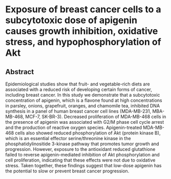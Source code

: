 # Exposure of breast cancer cells to a subcytotoxic dose of apigenin causes growth inhibition, oxidative stress, and hypophosphorylation of Akt

## Abstract

Epidemiological studies show that fruit- and vegetable-rich diets are associated with a reduced risk of developing certain forms of cancer, including breast cancer. In this study we demonstrate that a subcytotoxic concentration of apigenin, which is a flavone found at high concentrations in parsley, onions, grapefruit, oranges, and chamomile tea, inhibited DNA synthesis in a panel of human breast cancer cell lines (MDA-MB-231, MBA-MB-468, MCF-7, SK-BR-3). Decreased proliferation of MDA-MB-468 cells in the presence of apigenin was associated with G2/M phase cell cycle arrest and the production of reactive oxygen species. Apigenin-treated MDA-MB-468 cells also showed reduced phosphorylation of Akt (protein kinase B), which is an essential effector serine/threonine kinase in the phosphatidylinositide 3-kinase pathway that promotes tumor growth and progression. However, exposure to the antioxidant reduced glutathione failed to reverse apigenin-mediated inhibition of Akt phosphorylation and cell proliferation, indicating that these effects were not due to oxidative stress. Taken together, these findings suggest that low-dose apigenin has the potential to slow or prevent breast cancer progression.